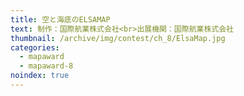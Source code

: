 ```yaml
---
title: 空と海底のELSAMAP
text: 制作：国際航業株式会社<br>出展機関：国際航業株式会社
thumbnail: /archive/img/contest/ch_8/ElsaMap.jpg
categories:
  - mapaward
  - mapaward-8
noindex: true
---
```

